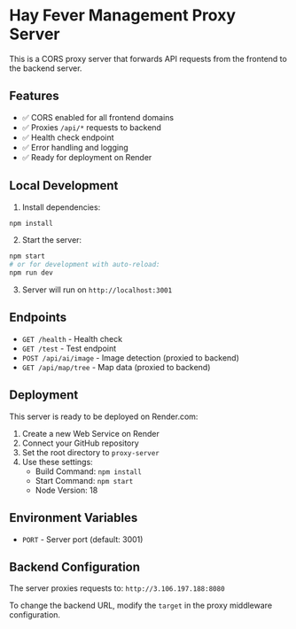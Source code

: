 # Hay Fever Management Proxy Server

This is a CORS proxy server that forwards API requests from the frontend to the backend server.

## Features

- ✅ CORS enabled for all frontend domains
- ✅ Proxies `/api/*` requests to backend
- ✅ Health check endpoint
- ✅ Error handling and logging
- ✅ Ready for deployment on Render

## Local Development

1. Install dependencies:
```bash
npm install
```

2. Start the server:
```bash
npm start
# or for development with auto-reload:
npm run dev
```

3. Server will run on `http://localhost:3001`

## Endpoints

- `GET /health` - Health check
- `GET /test` - Test endpoint
- `POST /api/ai/image` - Image detection (proxied to backend)
- `GET /api/map/tree` - Map data (proxied to backend)

## Deployment

This server is ready to be deployed on Render.com:

1. Create a new Web Service on Render
2. Connect your GitHub repository
3. Set the root directory to `proxy-server`
4. Use these settings:
   - Build Command: `npm install`
   - Start Command: `npm start`
   - Node Version: 18

## Environment Variables

- `PORT` - Server port (default: 3001)

## Backend Configuration

The server proxies requests to: `http://3.106.197.188:8080`

To change the backend URL, modify the `target` in the proxy middleware configuration.

